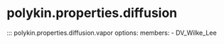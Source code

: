 # polykin.properties.diffusion

::: polykin.properties.diffusion.vapor
    options:
        members:
            - DV_Wilke_Lee
